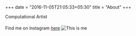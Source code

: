 +++
date = "2016-11-05T21:05:33+05:30"
title = "About"
+++

<!--### Hello-->
Computational Artist 

####
Find me on instagram [here](https://www.instagram.com/megnbenson/)
![This is me][1]

[1]: /static/img/me2.jpg


<!--this was just index.md but change to underscore-->

<!--![Console](https://github.com/mrmierzejewski/hugo-theme-console/blob/master/images/preview.png?raw=true)-->
<!--
```
## Installation

```
$ mkdir themes
$ cd themes
$ git submodule add https://github.com/mrmierzejewski/hugo-theme-console.git hugo-theme-console
```
  ```  
See the [Hugo documentation](https://gohugo.io/themes/installing/) for more information.

## Configuration

Set theme parameter in your config file:

```
```
theme = "hugo-theme-console"
```
```
## License

Copyright © 2020 [Marcin Mierzejewski](https://mrmierzejewski.com/)

The theme is released under the MIT License. Check the [original theme license](https://github.com/panr/hugo-theme-terminal/blob/master/LICENSE.md) for additional licensing information.
-->
```